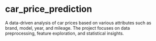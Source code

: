 # car_price_prediction
A data-driven analysis of car prices based on various attributes such as brand, model, year, and mileage. The project focuses on data preprocessing, feature exploration, and statistical insights.
